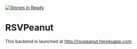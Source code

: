 [![Stories in Ready](https://badge.waffle.io/remember-me/rsvpeanut-api.png?label=ready&title=Ready)](https://waffle.io/remember-me/rsvpeanut-api)
# RSVPeanut
  This backend is launched at http://rsvpeanut.herokuapp.com